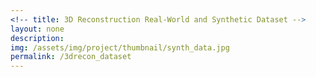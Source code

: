 ```yaml
---
<!-- title: 3D Reconstruction Real-World and Synthetic Dataset -->
layout: none
description: 
img: /assets/img/project/thumbnail/synth_data.jpg
permalink: /3drecon_dataset
---
```

